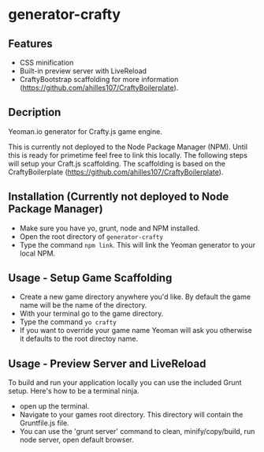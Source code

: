 generator-crafty
================

## Features

* CSS minification
* Built-in preview server with LiveReload
* CraftyBootstrap scaffolding for more information (https://github.com/ahilles107/CraftyBoilerplate).

## Decription

Yeoman.io generator for Crafty.js game engine.

This is currently not deployed to the Node Package Manager (NPM).  Until this is ready for primetime feel free to link this locally.  The following steps will setup your Craft.js scaffolding.  The scaffolding is based on the CraftyBoilerplate (https://github.com/ahilles107/CraftyBoilerplate).

## Installation (Currently not deployed to Node Package Manager)

- Make sure you have yo, grunt, node and NPM installed.
- Open the root directory of `generator-crafty`
- Type the command `npm link`.  This will link the Yeoman generator to your local NPM.

## Usage - Setup Game Scaffolding
- Create a new game directory anywhere you'd like.  By default the game name will be the name of the directory.
- With your terminal go to the game directory.
- Type the command `yo crafty`
- If you want to override your game name Yeoman will ask you otherwise it defaults to the root directoy name.

## Usage - Preview Server and LiveReload

To build and run your application locally you can use the included Grunt setup.  Here's how to be a terminal ninja.

- open up the terminal.
- Navigate to your games root directory.  This directory will contain the Gruntfile.js file.
- You can use the 'grunt server' command to clean, minify/copy/build, run node server, open default browser.